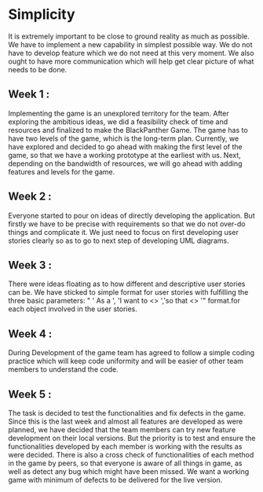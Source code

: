 # Simplicity

It is extremely important to be close to ground reality as much as possible. We have to implement a new capability in simplest possible way. We do not have to develop feature which we do not need at this very moment. We also ought to have more communication which will help get clear picture of what needs to be done.

## Week 1 :

Implementing the game is an unexplored territory for the team. After exploring the ambitious ideas, we did a feasibility check of time and resources and finalized to make the BlackPanther Game. The game has to have two levels of the game, which is the long-term plan. Currently, we have explored and decided to go ahead with making the first level of the game, so that we have a working prototype at the earliest with us. Next, depending on the bandwidth of resources, we will go ahead with adding features and levels for the game.

## Week 2 :

Everyone started to pour on ideas of directly developing the application. But firstly we have to be precise with requirements so that we do not over-do things and complicate it. We just need to focus on first developing user stories clearly so as to go to next step of developing UML diagrams.

## Week 3 :

There were ideas floating as to how different and descriptive user stories can be. We have sticked to simple format for user stories with fulfilling the three basic parameters: " ' As a ', 'I want to <> ','so that <> '" format.for each object involved in the user stories.

## Week 4 :

During Development of the game team has agreed to follow a simple coding practice which will keep code uniformity and will be easier of other team members to understand the code.

## Week 5 :
The task is decided to test the functionalities and fix defects in the game. Since this is the last week and almost all features are developed as were planned, we have decided that the team members can try new feature development on their local versions. But the priority is to test and ensure the functionalities developed by each member is working with the results as were decided. There is also a cross check of functionalities of each method in the game by peers, so that everyone is aware of all things in game, as well as detect any bug which might have been missed. We want a working game with minimum of defects to be delivered for the live version.
